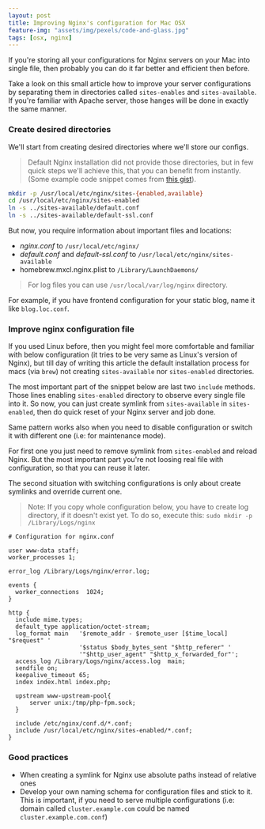 ```yaml
---
layout: post
title: Improving Nginx's configuration for Mac OSX
feature-img: "assets/img/pexels/code-and-glass.jpg"
tags: [osx, nginx]
---
```


If you're storing all your configurations for Nginx servers on your Mac into single file, then probably you can do it far better and efficient then before.

Take a look on this small article how to improve your server configurations by separating them in directories called `sites-enables` and `sites-available`. If you're familiar with Apache server, those hanges will be done in exactly the same manner.

### Create desired directories

We'll start from creating desired directories where we'll store our configs.

> Default Nginx installation did not provide those directories, but in few quick steps we'll achieve this, that you can benefit from instantly. (Some example code snippet comes from [this gist][1]).

```sh
mkdir -p /usr/local/etc/nginx/sites-{enabled,available}
cd /usr/local/etc/nginx/sites-enabled
ln -s ../sites-available/default.conf
ln -s ../sites-available/default-ssl.conf
```

But now, you require information about important files and locations:

-   _nginx.conf_ to `/usr/local/etc/nginx/`
-   _default.conf_ and _default-ssl.conf_ to `/usr/local/etc/nginx/sites-available`
-   homebrew.mxcl.nginx.plist to `/Library/LaunchDaemons/`

> For log files you can use `/usr/local/var/log/nginx` directory.

For example, if you have frontend configuration for your static blog, name it like `blog.loc.conf`.

### Improve nginx configuration file

If you used Linux before, then you might feel more comfortable and familiar with below configuration (it tries to be very same as Linux's version of Nginx), but till day of writing this article the default installation process for macs (via `brew`) not creating `sites-available` nor `sites-enabled` directories.

The most important part of the snippet below are last two `include` methods. Those lines enabling `sites-enabled` directory to observe every single file into it. So now, you can just create symlink from `sites-available` in `sites-enabled`, then do quick reset of your Nginx server and job done.

Same pattern works also when you need to disable configuration or switch it with different one (i.e: for maintenance mode).

For first one you just need to remove symlink from `sites-enabled` and reload Nginx. But the most important part you're not loosing real file with configuration, so that you can reuse it later.

The second situation with switching configurations is only about create symlinks and override current one.

> Note: If you copy whole configuration below, you have to create log directory, if it doesn't exist yet. To do so, execute this: `sudo mkdir -p /Library/Logs/nginx`

```nginx
# Configuration for nginx.conf

user www-data staff;
worker_processes 1;

error_log /Library/Logs/nginx/error.log;

events {
  worker_connections  1024;
}

http {
  include mime.types;
  default_type application/octet-stream;
  log_format main   '$remote_addr - $remote_user [$time_local] "$request" '
                    '$status $body_bytes_sent "$http_referer" '
                    '"$http_user_agent" "$http_x_forwarded_for"';
  access_log /Library/Logs/nginx/access.log  main;
  sendfile on;
  keepalive_timeout 65;
  index index.html index.php;

  upstream www-upstream-pool{
      server unix:/tmp/php-fpm.sock;
  }

  include /etc/nginx/conf.d/*.conf;
  include /usr/local/etc/nginx/sites-enabled/*.conf;
}
```

### Good practices

-   When creating a symlink for Nginx use absolute paths instead of relative ones
-   Develop your own naming schema for configuration files and stick to it. This is important, if you need to serve multiple configurations (i.e: domain called `cluster.example.com` could be named `cluster.example.com.conf`)

[1]: https://gist.github.com/jimothyGator/5436538
